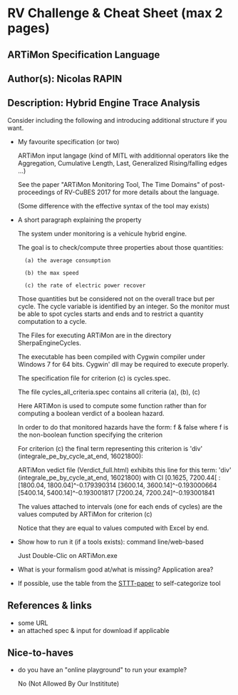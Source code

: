 # RV Challenge & Cheat Sheet (max 2 pages)

## ARTiMon Specification Language
## Author(s): Nicolas RAPIN
## Description: Hybrid Engine Trace Analysis

Consider including the following and introducing additional structure if you want.

* My favourite specification (or two)
	
	ARTiMon input langage (kind of MITL with additionnal operators like the Aggregation, Cumulative Length, Last, Generalized Rising/falling edges ...)
	
	See the paper "ARTiMon Monitoring Tool, The Time Domains" of post-proceedings of RV-CuBES 2017 for more details about the language.
	
	(Some difference with the effective syntax of the tool may exists)

* A short paragraph explaining the property

	The system under monitoring is a vehicule hybrid engine.
	
	The goal is to check/compute three properties about those quantities:
	
		(a) the average consumption 
		
		(b) the max speed
		
		(c) the rate of electric power recover
		
	Those quantities but be considered not on the overall trace but per cycle. The cycle variable is identified by an integer.
	So the monitor must be able to spot cycles starts and ends and to restrict a quantity computation to a cycle.
	
	The Files for executing ARTiMon are in the directory SherpaEngineCycles.
	
	The executable has been compiled with Cygwin compiler under Windows 7 for 64 bits. Cygwin' dll may be required to execute properly.
	
	The specification file for criterion (c) is cycles.spec. 
	
	The file cycles_all_criteria.spec contains all criteria (a), (b), (c)
	
	Here ARTiMon is used to compute some function rather than for computing a boolean verdict of a boolean hazard.
	
	In order to do that monitored hazards have the form: f & false where f is the non-boolean function specifying the criterion

	For criterion (c) the final term representing this criterion is 'div' (integrale_pe_by_cycle_at_end, 16021800):
	
	ARTiMon vedict file (Verdict_full.html) exhibits  this line for this term: 
	'div' (integrale_pe_by_cycle_at_end, 16021800) with CI [0.1625, 7200.44[ : 
	[1800.04, 1800.04]^-0.179390314  [3600.14, 3600.14]^-0.193000664  [5400.14, 5400.14]^-0.193001817  [7200.24, 7200.24]^-0.193001841  
	
	The values attached to intervals (one for each ends of cycles) are the values computed by ARTiMon for criterion (c)
	
	Notice that they are equal to values computed with Excel by end. 
	
* Show how to run it (if a tools exists): command line/web-based

	Just Double-Clic on ARTiMon.exe
	
* What is your formalism good at/what is missing? Application area?
* If possible, use the table from the [STTT-paper](https://link.springer.com/article/10.1007%2Fs10009-017-0454-5) to self-categorize tool

## References & links

* some URL
* an attached spec & input for download if applicable

## Nice-to-haves

* do you have an "online playground" to run your example?

	No (Not Allowed By Our Instititute)
